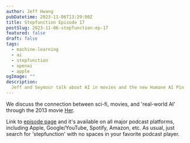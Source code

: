```yaml
---
author: Jeff Hwang
pubDatetime: 2023-11-06T13:29:00Z
title: Stepfunction Episode 17 
postSlug: 2023-11-06-stepfunction-ep-17
featured: false
draft: false
tags:
  - machine-learning
  - ai
  - stepfunction
  - openai
  - apple
ogImage: ""
description:
  Jeff and Seymour talk about AI in movies and the new Humane AI Pin
---
```


We discuss the connection between sci-fi, movies, and 'real-world AI' through the 2013 movie [Her](https://en.wikipedia.org/wiki/Her_(film)).

Link to [episode page](https://www.stepfunction.org/episode-17-ten-years-from-her-2013-to-humane) and it's available on all major podcast platforms, including Apple, Google/YouTube, Spotify, Amazon, etc. As usual, just search for 'stepfunction' with no spaces in your favorite podcast player.
